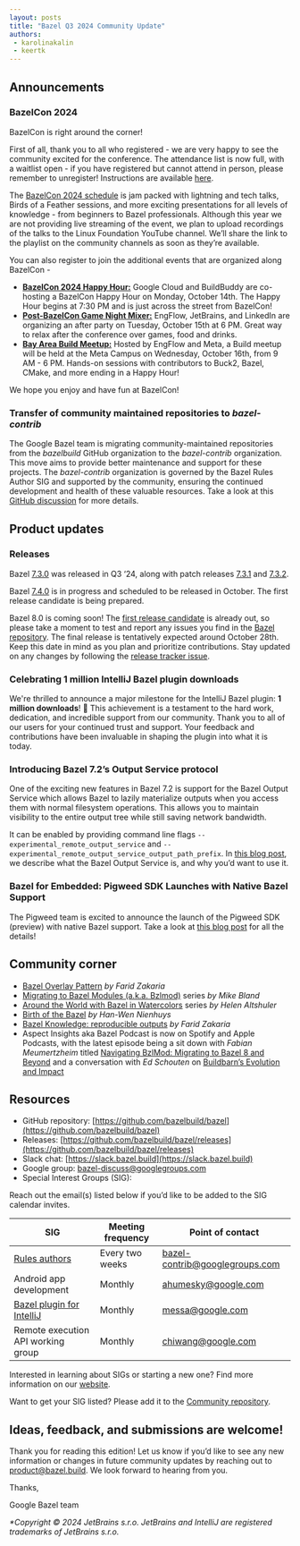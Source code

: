 ```yaml
---
layout: posts
title: "Bazel Q3 2024 Community Update"
authors:
 - karolinakalin
 - keertk
---
```


## Announcements

### BazelCon 2024

BazelCon is right around the corner!

First of all, thank you to all who registered - we are very happy to see the community excited for the conference. The attendance list is now full, with a waitlist open - if you have registered but cannot attend in person, please remember to unregister! Instructions are available [here](https://events.linuxfoundation.org/bazelcon/register/).

The [BazelCon 2024 schedule](https://events.linuxfoundation.org/bazelcon/program/schedule/) is jam packed with lightning and tech talks, Birds of a Feather sessions, and more exciting presentations for all levels of knowledge - from beginners to Bazel professionals. 
Although this year we are not providing live streaming of the event, we plan to upload recordings of the talks to the Linux Foundation YouTube channel. We’ll share the link to the playlist on the community channels as soon as they’re available.

You can also register to join the additional events that are organized along BazelCon -

- **[BazelCon 2024 Happy Hour:](https://docs.google.com/forms/d/e/1FAIpQLSfC2xsAad-7w5TQ5PY6I1VIZD5lSfAQ54U13pxVNr30F1jBVQ/viewform)** Google Cloud and BuildBuddy are co-hosting a BazelCon Happy Hour on Monday, October 14th. The Happy Hour begins at 7:30 PM and is just across the street from BazelCon!
- **[Post-BazelCon Game Night Mixer:](https://docs.google.com/forms/d/e/1FAIpQLSfS6Y-vNTTblQEsUq2dgcvscSG9wJTMoBSe8SzthM1uF66W5Q/viewform)** EngFlow, JetBrains, and LinkedIn are organizing an after party on Tuesday, October 15th at 6 PM. Great way to relax after the conference over games, food and drinks.
- **[Bay Area Build Meetup:](https://docs.google.com/forms/d/e/1FAIpQLSex7cHtqULL5_QzSSJRuVUwEKvTuCR6HEC8Os9MqfTln3qiyA/viewform)** Hosted by EngFlow and Meta, a Build meetup will be held at the Meta Campus on Wednesday, October 16th, from 9 AM - 6 PM. Hands-on sessions with contributors to Buck2, Bazel, CMake, and more ending in a Happy Hour!

We hope you enjoy and have fun at BazelCon!

### Transfer of community maintained repositories to _bazel-contrib_

The Google Bazel team is migrating community-maintained repositories from the _bazelbuild_ GitHub organization to the _bazel-contrib_ organization. This move aims to provide better maintenance and support for these projects. The _bazel-contrib_ organization is governed by the Bazel Rules Author SIG and supported by the community, ensuring the continued development and health of these valuable resources. Take a look at this [GitHub discussion](https://github.com/orgs/bazelbuild/discussions/2) for more details.

## Product updates

### Releases

Bazel [7.3.0](https://github.com/bazelbuild/bazel/releases/tag/7.3.0) was released in Q3 ‘24, along with patch releases [7.3.1](https://github.com/bazelbuild/bazel/releases/tag/7.3.1) and [7.3.2](https://github.com/bazelbuild/bazel/releases/tag/7.3.2).

Bazel [7.4.0](https://github.com/bazelbuild/bazel/issues/23271) is in progress and scheduled to be released in October. The first release candidate is being prepared. 

Bazel 8.0 is coming soon! The [first release candidate](https://github.com/bazelbuild/bazel/releases/tag/8.0.0rc1) is already out, so please take a moment to test and report any issues you find in the [Bazel repository](https://github.com/bazelbuild/bazel/issues/new?assignees=sgowroji%2Ciancha1992%2Csatyanandak&labels=type%3A+bug%2Cuntriaged&projects=&template=bug_report.yml). The final release is tentatively expected around October 28th. Keep this date in mind as you plan and prioritize contributions. Stay updated on any changes by following the [release tracker issue](https://github.com/bazelbuild/bazel/issues/23315).

### Celebrating 1 million IntelliJ Bazel plugin downloads

We're thrilled to announce a major milestone for the IntelliJ Bazel plugin: **1 million downloads**! 🎉
This achievement is a testament to the hard work, dedication, and incredible support from our community. Thank you to all of our users for your continued trust and support. Your feedback and contributions have been invaluable in shaping the plugin into what it is today.

### Introducing Bazel 7.2’s Output Service protocol

One of the exciting new features in Bazel 7.2 is support for the Bazel Output Service which allows Bazel to lazily materialize outputs when you access them with normal filesystem operations. This allows you to maintain visibility to the entire output tree while still saving network bandwidth. 

It can be enabled by providing command line flags `--experimental_remote_output_service` and `--experimental_remote_output_service_output_path_prefix`. In [this blog post](https://blog.bazel.build/2024/07/23/remote-output-service.html), we describe what the Bazel Output Service is, and why you’d want to use it.

### Bazel for Embedded: Pigweed SDK Launches with Native Bazel Support

The Pigweed team is excited to announce the launch of the Pigweed SDK (preview) with native Bazel support. Take a look at [this blog post](https://blog.bazel.build/2024/08/08/bazel-for-embedded.html) for all the details!

## Community corner

- [Bazel Overlay Pattern](https://fzakaria.com/2024/08/29/bazel-overlay-pattern.html) _by Farid Zakaria_
- [Migrating to Bazel Modules (a.k.a. Bzlmod)](https://blog.engflow.com/2024/06/27/migrating-to-bazel-modules-aka-bzlmod---the-easy-parts/) series _by Mike Bland_
- [Around the World with Bazel in Watercolors](https://blog.engflow.com/2024/08/08/around-the-world-with-bazel-in-watercolors/) series _by Helen Altshuler_
- [Birth of the Bazel](https://blog.engflow.com/2024/10/01/birth-of-the-bazel/) _by Han-Wen Nienhuys_
- [Bazel Knowledge: reproducible outputs](https://fzakaria.com/2024/09/26/bazel-knowledge-reproducible-outputs.html) _by Farid Zakaria_
- Aspect Insights aka Bazel Podcast is now on Spotify and Apple Podcasts, with the latest episode being a sit down with _Fabian Meumertzheim_ titled [Navigating BzlMod: Migrating to Bazel 8 and Beyond](https://open.spotify.com/show/00scj8eaBhgi08eJEe7MSf) and a conversation with _Ed Schouten_ on [Buildbarn’s Evolution and Impact](https://open.spotify.com/episode/0IFFd89a6BFm5bvapLcQzk)

## Resources

- GitHub repository: [https://github.com/bazelbuild/bazel](https://github.com/bazelbuild/bazel)
- Releases: [https://github.com/bazelbuild/bazel/releases](https://github.com/bazelbuild/bazel/releases)
- Slack chat: [https://slack.bazel.build](https://slack.bazel.build)
- Google group: bazel-discuss@googlegroups.com
- Special Interest Groups (SIG):

Reach out the email(s) listed below if you’d like to be added to the SIG calendar invites.

| **SIG**        | **Meeting frequency**           | **Point of contact**  |
| ------------- |-------------| -----|
| [Rules authors](https://github.com/bazelbuild/community/tree/main/sigs/rules-authors)     | Every two weeks | bazel-contrib@googlegroups.com |
| Android app development      | Monthly      |   ahumesky@google.com |
| [Bazel plugin for IntelliJ](https://github.com/bazelbuild/community/tree/main/sigs/bazel-intellij) | Monthly      |    messa@google.com |
| Remote execution API working group      | Monthly      |   chiwang@google.com |

Interested in learning about SIGs or starting a new one? Find more information on our [website](https://bazel.build/community/sig).

Want to get your SIG listed? Please add it to the [Community repository](https://github.com/bazelbuild/community/tree/main/sigs).

## Ideas, feedback, and submissions are welcome!

Thank you for reading this edition! Let us know if you’d like to see any new information or changes in future community updates by reaching out to product@bazel.build. We look forward to hearing from you.

Thanks,

Google Bazel team

_*Copyright © 2024 JetBrains s.r.o. JetBrains and IntelliJ are registered trademarks of JetBrains s.r.o._

